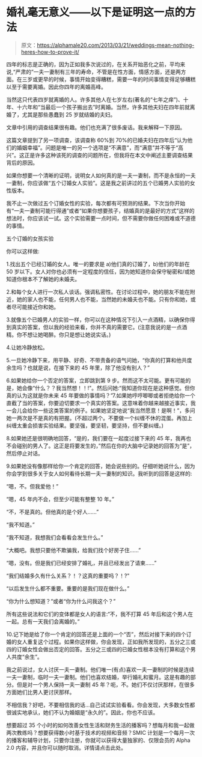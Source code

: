 # 婚礼毫无意义——以下是证明这一点的方法

> 原文：<https://alphamale20.com/2013/03/21/weddings-mean-nothing-heres-how-to-prove-it/>

四年的标志是正确的，因为正如我多次说过的，在关系开始恶化之前，平均来说,“严肃的”一夫一妻制有三年的寿命，不管是在性方面，情感方面，还是两方面。在三岁或更早的时候，事情开始变得糟糕，需要一年的时间事情变得足够糟糕以至于需要离婚。因此你四年的离婚高峰。

当然这只代表四岁就离婚的人。许多其他人在七岁左右(著名的“七年之痒”)、十年、十六年和“当最后一个孩子搬出去”时离婚。当然，许多其他夫妇在四年前就离婚了，尤其是那些愚蠢到 25 岁就结婚的夫妇。

文章中引用的调查结果很有趣。他们也充满了很多废话。我来解释一下原因。

这篇文章提到了另一项调查，该调查称 60%到 70%的已婚夫妇在四年后“认为他们的婚姻幸福”。问题是唯一的另一个选项是“不满意”，而“满意”并不等于“高兴”。这正是许多这种该死的调查的问题所在，但我将在本文中阐述主要调查结果背后的原因。

如果你想要一个清晰的证明，说明女人如何真的是一夫一妻制，而不是永恒的一夫一妻制，你应该做“五个订婚女人实验”。这是我之前讲过的五个已婚男人实验的女性版本。

我不止一次做过五个订婚女性的实验，每次都有可预测的结果。下次当你开始有“一夫一妻制可能行得通”或者“如果你想要孩子，结婚真的是最好的方式”这样的想法时，你应该试一试。这个实验需要一点时间，但不需要你做任何困难或不道德的事情。

五个订婚的女孩实验

你可以这样做:

1.找出五个已经订婚的女人。唯一的要求是 a)他们真的订婚了，b)他们的年龄在 50 岁以下。女人对你也必须有一定程度的信任，因为她知道你会保守秘密和/或她知道你根本不了解她的未婚夫。

2.和每个女人进行一次私人谈话。强调私密性。在讨论过程中，她的朋友不能在附近，她的家人也不能，任何男人也不能，当然她的未婚夫也不能。只有你和她，或者尽可能接近你和她。

3.就像五个已婚男人的实验一样，你可以在这种情况下引入一点酒精，以确保你得到真实的答案，但以我的经验来看，你并不真的需要它。(注意我说的是一点酒精。你不想让她喝醉。你只是想让她说实话。)

4.让她冷静放松。

5.一旦她冷静下来，用平静、好奇、不带责备的语气问她，“你真的打算和他共度余生吗？也就是说，在接下来的 45 年里，除了他没有别人？”

6.如果她给你一个否定的答案，立即跳到第 9 步。然而这不太可能。更有可能的是，她会像“什么？？我当然想！！!"。然后问她:“我知道你现在是这种感觉。但你真的认为这就是你未来 45 年要做的事情吗？”7.如果她哼哼唧唧或者拒绝给你一个直截了当的答案，你要迫切要求一个真实的答案。这意味着你越来越接近事实，我一会儿会给你一些这类答案的例子。如果她坚定地说“我当然愿意！是啊！”，多问她一两次是不是真的有把握。(不超过两个。不要做一个纠缠不休的混蛋。再加上纠缠太重会损害实验结果。要坚强，要坚韧，要坚持，但不要纠缠。)

8.如果她还是很明确地回答，“是的，我们要在一起度过接下来的 45 年，我再也不会碰别的男人了。这正是将要发生的，”然后在你的大脑中记录她的回答为“是”，然后停止对话。

9.如果她没有像那样给你一个肯定的回答，她会说些别的。仔细听她说什么，因为你会学到很多关于女人如何看待长期一夫一妻制的知识。我听到的回答是这样的:

“嗯，不。但我爱他！”

“嗯，45 年内不会，但至少可能有整整 10 年。”

“不，不是真的。但他真的是个好人……”

“我不知道。”

“我不知道，我想我们会看看会发生什么。”

“大概吧。我想只要他不欺骗我，给我们找个好房子住……”

“嗯，没有。但是我们已经安排了婚礼，并且已经发出了请柬……”

“我们结婚多久有什么关系？！？这真的重要吗？！?"

“以后发生什么都不重要。重要的是我们现在做什么。”

“你为什么想知道？”或者“你为什么问我这个？”

所有这些说法和它们的变体都是女人的语言:“不，我不打算 45 年后和这个男人在一起。总有一天我们会离婚的。”

10.记下她是给了你一个肯定的回答还是上面的一个“否”，然后对接下来的四个订婚的女人重复这个过程。如果你这样做，你会发现，正如我所发现的，五分之三或四的订婚女性会做出否定的回答。五分之三或四的已婚女性根本没有打算和这个男人共度“余生”。

我之前说过，女人讨厌一夫一妻制。他们唯一(有点)喜欢一夫一妻制的时候是连续一夫一妻制，临时一夫一妻制。他们也喜欢结婚，举行婚礼和蜜月。这是有趣的部分。但是对一个男人保持一夫一妻制 45 年？呃，不。她们不仅讨厌那样，在很多方面她们比男人更讨厌那样。

不相信我？好吧，不要相信我的话...自己试试实验看看。你会发现，大多数女性都很诚实地承认，她们不认为婚姻是“永久的”。因此，你也不应该。

想要超过 35 个小时的如何改善女性生活和财务生活的播客吗？想每月和我一起做两次教练吗？想要获得数小时基于技术的视频和音频？SMIC 计划是一个每月一次的播客和辅导计划，只要你注册，你就可以获得大量独家的、仅限会员的 Alpha 2.0 内容，并且你可以随时取消。详情请点击此处。